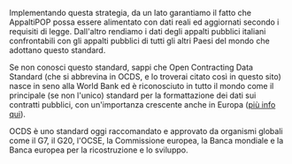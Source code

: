Implementando questa strategia, da un lato garantiamo il fatto che AppaltiPOP possa essere alimentato con dati reali ed aggiornati secondo i requisiti di legge. Dall'altro rendiamo i dati degli appalti pubblici italiani confrontabili con gli appalti pubblici di tutti gli altri Paesi del mondo che adottano questo standard.

Se non conosci questo standard, sappi che Open Contracting Data Standard (che si abbrevina in OCDS, e lo troverai citato così in questo sito) nasce in seno alla World Bank ed è riconosciuto in tutto il mondo come il principale (se non l'unico) standard per la formattazione dei dati sui contratti pubblici, con un'importanza crescente anche in Europa ([più info qui](https://www.open-contracting.org/2020/01/23/open-contracting-the-eu-in-2020-what-to-expect/)).

OCDS è uno standard oggi raccomandato e approvato da organismi globali come il G7, il G20, l'OCSE, la Commissione europea, la Banca mondiale e la Banca europea per la ricostruzione e lo sviluppo.
